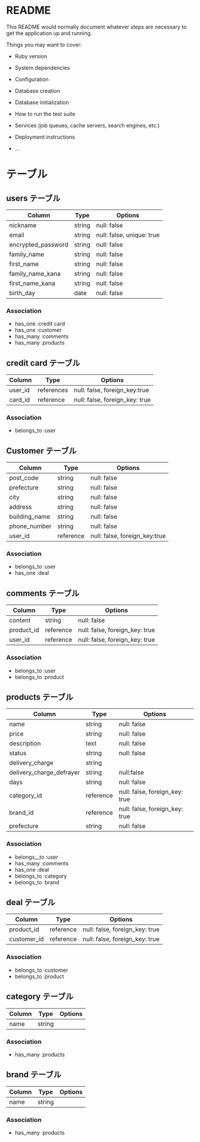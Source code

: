 # README

This README would normally document whatever steps are necessary to get the
application up and running.

Things you may want to cover:

* Ruby version

* System dependencies

* Configuration

* Database creation

* Database initialization

* How to run the test suite

* Services (job queues, cache servers, search engines, etc.)

* Deployment instructions

* ...

# テーブル

## users テーブル

| Column             | Type   | Options                   |
| ------------------ | ------ | ------------------------- |
| nickname           | string | null: false               |
| email              | string | null: false, unique: true |
| encrypted_password | string | null: false               |
| family_name        | string | null: false               |
| first_name         | string | null: false               |
| family_name_kana   | string | null: false               |
| first_name_kana    | string | null: false               |
| birth_day          | date   | null: false               |

### Association

- has_one :credit card
- has_one :customer
- has_many :comments
- has_many :products

## credit card テーブル

| Column  | Type       | Options                        |
| ------- | ---------- | ------------------------------ |
| user_id | references | null: false, foreign_key:true  |
| card_id | reference  | null: false, foreign_key: true |

### Association

- belongs_to :user

## Customer テーブル

| Column        | Type      | Options                       |
| ------------- | --------- | ----------------------------- |
| post_code     | string    | null: false                   |
| prefecture    | string    | null: false                   |
| city          | string    | null: false                   |
| address       | string    | null: false                   |
| building_name | string    | null: false                   |
| phone_number  | string    | null: false                   |
| user_id       | reference | null: false, foreign_key:true |

### Association

- belongs_to :user
- has_one :deal

## comments テーブル

| Column     | Type      | Options                        |
| ---------- | --------- | ------------------------------ |
| content    | string    | null: false                    |
| product_id | reference | null: false, foreign_key: true |
| user_id    | reference | null: false, foreign_key: true |

### Association

- belongs_to :user
- belongs_to :product

## products テーブル

| Column                   | Type      | Options                        |
| ------------------------ | --------- | ------------------------------ |
| name                     | string    | null: false                    |
| price                    | string    | null: false                    |
| description              | text      | null: false                    |
| status                   | string    | null: false                    |
| delivery_charge          | string    |                                |
| delivery_charge_defrayer | string    | null:false                     |
| days                     | string    | null: false                    |
| category_id              | reference | null: false, foreign_key: true |
| brand_id                 | reference | null: false, foreign_key: true |
| prefecture               | string    | null: false                    |

### Association

- belongs__to :user
- has_many :comments
- has_one :deal
- belongs_to :category
- belongs_to :brand

## deal テーブル

| Column      | Type      | Options                        |
| ----------- | --------- | ------------------------------ |
| product_id  | reference | null: false, foreign_key: true |
| customer_id | reference | null: false, foreign_key: true |

### Association

- belongs_to :customer
- belongs_to :product

## category テーブル

| Column | Type   | Options |
| ------ | ------ | ------- |
| name   | string |         |

### Association

- has_many :products

## brand テーブル

| Column | Type   | Options |
| ------ | ------ | ------- |
| name   | string |         |

### Association

- has_many :products